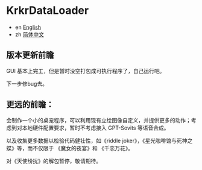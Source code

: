 # KrkrDataLoader

- en [English](docs/README-en.md)
- zh [简体中文](docs/README-zh.md)

## 版本更新前瞻

GUI 基本上完工，但是暂时没空打包成可执行程序了，自己运行吧。

下一步修bug去。

## 更远的前瞻：

会制作一个小的桌宠程序，可以利用现有立绘图像自定义，并提供更多的动作；考虑到对本地硬件配置要求，暂时不考虑接入 GPT-Sovits 等语音合成。

以及收集更多数据以检验代码健壮性，如《riddle joker》，《星光咖啡馆与死神之蝶》等，而不仅限于 《魔女的夜宴》和 《千恋万花》。

对《天使纷扰》的解包暂停，敬请期待。